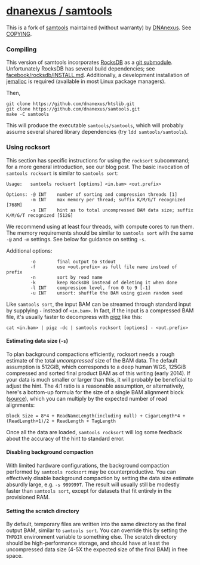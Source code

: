 [dnanexus / samtools](https://github.com/dnanexus/samtools)
===================

This is a fork of [samtools](http://samtools.sourceforge.net/) maintained (without warranty) by [DNAnexus](https://www.dnanexus.com/). See [COPYING](https://github.com/dnanexus/samtools/blob/dnanexus/COPYING).

### Compiling

This version of samtools incorporates [RocksDB](http://rocksdb.org/) as a [git submodule](http://git-scm.com/docs/git-submodule). Unfortunately RocksDB has several build dependencies; see [facebook/rocksdb/INSTALL.md](https://github.com/facebook/rocksdb/blob/master/INSTALL.md). Additionally, a development installation of [jemalloc](http://www.canonware.com/jemalloc/) is required (available in most Linux package managers).

Then,
```{bash}
git clone https://github.com/dnanexus/htslib.git
git clone https://github.com/dnanexus/samtools.git
make -C samtools
```

This will produce the executable `samtools/samtools`, which will probably assume several shared library dependencies (try `ldd samtools/samtools`).

### Using rocksort

This section has specific instructions for using the `rocksort` subcommand; for a more general introduction, see our blog post. The basic invocation of `samtools rocksort` is similar to `samtools sort`:

```
Usage:   samtools rocksort [options] <in.bam> <out.prefix>

Options: -@ INT    number of sorting and compression threads [1]
         -m INT    max memory per thread; suffix K/M/G/T recognized [768M]
         -s INT    hint as to total uncompressed BAM data size; suffix K/M/G/T recognized [512G]
```

We recommend using at least four threads, with compute cores to run them. The memory requirements should be similar to `samtools sort` with the same `-@` and `-m` settings. See below for guidance on setting `-s`.

Additional options:

```
         -o        final output to stdout
         -f        use <out.prefix> as full file name instead of prefix
         -n        sort by read name
         -k        keep RocksDB instead of deleting it when done
         -l INT    compression level, from 0 to 9 [-1]
         -u INT    unsort: shuffle the BAM using given random seed
```

Like `samtools sort`, the input BAM can be streamed through standard input by supplying `-` instead of `<in.bam>`. In fact, if the input is a compressed BAM file, it's usually faster to decompress with [pigz](http://zlib.net/pigz/) like this:

```
cat <in.bam> | pigz -dc | samtools rocksort [options] - <out.prefix>
```

#### Estimating data size (`-s`)

To plan background compactions efficiently, rocksort needs a rough estimate of the total *uncompressed* size of the BAM data. The default assumption is 512GiB, which corresponds to a deep human WGS, 125GiB compressed and sorted final product BAM as of this writing (early 2014). If your data is much smaller or larger than this, it will probably be beneficial to adjust the hint. The 4:1 ratio is a reasonable assumption, or alternatively, here's a bottom-up formula for the size of a single BAM alignment block ([source](http://genome.sph.umich.edu/wiki/SAM)), which you can multiply by the expected number of read alignments:

```
Block Size = 8*4 + ReadNameLength(including null) + CigarLength*4 + (ReadLength+1)/2 + ReadLength + TagLength
```

Once all the data are loaded, `samtools rocksort` will log some feedback about the accuracy of the hint to standard error.

#### Disabling background compaction

With limited hardware configurations, the background compaction performed by `samtools rocksort` may be counterproductive. You can effectively disable background compaction by setting the data size estimate absurdly large, e.g. `-s 999999T`. The result will usually still be modestly faster than `samtools sort`, except for datasets that fit entirely in the provisioned RAM.

#### Setting the scratch directory

By default, temporary files are written into the same directory as the final output BAM, similar to `samtools sort`. You can override this by setting the `TMPDIR` environment variable to something else. The scratch directory should be high-performance storage, and should have at least the uncompressed data size (4-5X the expected size of the final BAM) in free space.
